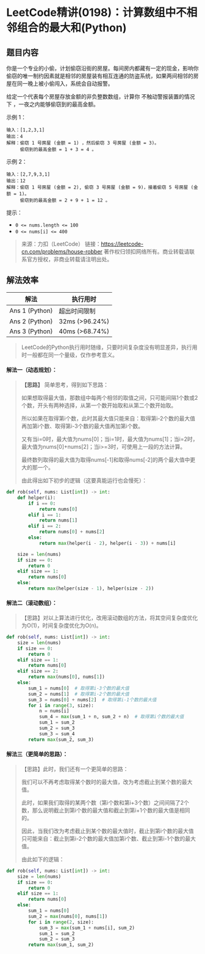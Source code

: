 # LeetCode精讲(0198)：计算数组中不相邻组合的最大和(Python)

## 题目内容

你是一个专业的小偷，计划偷窃沿街的房屋。每间房内都藏有一定的现金，影响你偷窃的唯一制约因素就是相邻的房屋装有相互连通的防盗系统，如果两间相邻的房屋在同一晚上被小偷闯入，系统会自动报警。

给定一个代表每个房屋存放金额的非负整数数组，计算你 不触动警报装置的情况下 ，一夜之内能够偷窃到的最高金额。

 示例 1：

```
输入：[1,2,3,1]
输出：4
解释：偷窃 1 号房屋 (金额 = 1) ，然后偷窃 3 号房屋 (金额 = 3)。
     偷窃到的最高金额 = 1 + 3 = 4 。
```

示例 2：

```
输入：[2,7,9,3,1]
输出：12
解释：偷窃 1 号房屋 (金额 = 2), 偷窃 3 号房屋 (金额 = 9)，接着偷窃 5 号房屋 (金额 = 1)。
     偷窃到的最高金额 = 2 + 9 + 1 = 12 。
```

提示：

* `0 <= nums.length <= 100`
* `0 <= nums[i] <= 400`

> 来源：力扣（LeetCode）
> 链接：https://leetcode-cn.com/problems/house-robber
> 著作权归领扣网络所有。商业转载请联系官方授权，非商业转载请注明出处。

## 解法效率

| 解法           | 执行用时       |
| -------------- | -------------- |
| Ans 1 (Python) | 超出时间限制   |
| Ans 2 (Python) | 32ms (>96.24%) |
| Ans 3 (Python) | 40ms (>68.74%) |

> LeetCode的Python执行用时随缘，只要时间复杂度没有明显差异，执行用时一般都在同一个量级，仅作参考意义。

#### 解法一（动态规划）：

> **【思路】** 简单思考，得到如下思路：
>
> 如果想取得最大值，那数组中每两个相邻的取值之间，只可能间隔1个数或2个数，开头有两种选择，从第一个数开始取和从第二个数开始取。
>
> 所以如果在取得第i个数，此时其最大值只能来自：取得第i-2个数的最大值再加第i个数、取得第i-3个数的最大值再加第i个数。
>
> 又有当i=0时，最大值为nums[0]；当i=1时，最大值为nums[1]；当i=2时，最大值为nums[0]+nums[2]；当i>=3时，可使用上一段的方法计算。
>
> 最终数列取得的最大值为取得nums[-1]和取得nums[-2]的两个最大值中更大的那一个。
>
> 由此得出如下初步的逻辑（这要真能运行也会慢死）：

```python
def rob(self, nums: List[int]) -> int:
    def helper(i):
        if i == 0:
            return nums[0]
        elif i == 1:
            return nums[1]
        elif i == 2:
            return nums[0] + nums[2]
        else:
            return max(helper(i - 2), helper(i - 3)) + nums[i]

    size = len(nums)
    if size == 0:
        return 0
    elif size == 1:
        return nums[0]
    else:
        return max(helper(size - 1), helper(size - 2))
```

#### 解法二（滚动数组）：

> 【思路】对以上算法进行优化，改用滚动数组的方法，将其空间复杂度优化为O(1)，时间复杂度优化为O(n)。

```python
def rob(self, nums: List[int]) -> int:
    size = len(nums)
    if size == 0:
        return 0
    elif size == 1:
        return nums[0]
    elif size == 2:
        return max(nums[0], nums[1])
    else:
        sum_1 = nums[0]  # 取得第i-3个数的最大值
        sum_2 = nums[1]  # 取得第i-2个数的最大值
        sum_3 = nums[0] + nums[2]  # 取得第i-1个数的最大值
        for i in range(3, size):
            n = nums[i]
            sum_4 = max(sum_1 + n, sum_2 + n)  # 取得第i个数的最大值
            sum_1 = sum_2
            sum_2 = sum_3
            sum_3 = sum_4
        return max(sum_2, sum_3)
```

#### 解法三（更简单的思路）：

> 【思路】此时，我们还有一个更简单的思路：
>
> 我们可以不再考虑取得某个数时的最大值，改为考虑截止到某个数的最大值。
>
> 此时，如果我们取得的某两个数（第i个数和第i+3个数）之间间隔了2个数，那么说明截止到第i个数的最大值和截止到第i+1个数的最大值是相同的。
>
> 因此，当我们改为考虑截止到某个数的最大值时，截止到第i个数的最大值只可能来自：截止到第i-2个数的最大值加第i个数、截止到第i-1个数的最大值。
>
> 由此如下的逻辑：

```python
def rob(self, nums: List[int]) -> int:
    size = len(nums)
    if size == 0:
        return 0
    elif size == 1:
        return nums[0]
    else:
        sum_1 = nums[0]
        sum_2 = max(nums[0], nums[1])
        for i in range(2, size):
            sum_3 = max(sum_1 + nums[i], sum_2)
            sum_1 = sum_2
            sum_2 = sum_3
        return max(sum_1, sum_2)
```